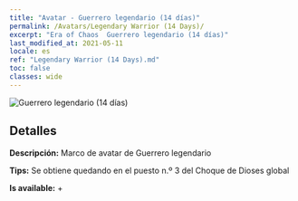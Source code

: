 ```yaml
---
title: "Avatar - Guerrero legendario (14 días)"
permalink: /Avatars/Legendary Warrior (14 Days)/
excerpt: "Era of Chaos  Guerrero legendario (14 días)"
last_modified_at: 2021-05-11
locale: es
ref: "Legendary Warrior (14 Days).md"
toc: false
classes: wide
---
```

 ![Guerrero legendario (14 días)](/images/a/avatarFrame_61.png)

## Detalles

 **Descripción:** Marco de avatar de Guerrero legendario 

 **Tips:** Se obtiene quedando en el puesto n.º 3 del Choque de Dioses global 

 **Is available:**  + 

